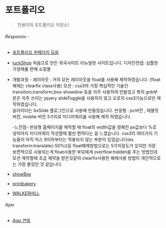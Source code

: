 # 포트폴리오
> 찬용이의 포트폴리오 저장소!

###### Responsiv -
- [포트폴리오 원페이지 모음](https://box3101.github.io/portfolio/20180720/portfolio/html/main.html#none)

- [luckShop](https://box3101.github.io/portfolio/20180720/luckshop/index.html)
처음으로 만든 외국사이트 리뉴얼한 사이트입니다.
디자인컨셉: 심플한 가정제품 판매 쇼핑몰 
- 개발과정 -
	레이아웃 : 거의 모든 레이아웃을 float를 사용해 제작하였습니다. (float해제는 clearfix class사용)
	모션 : css3의 가장 핵심적인 기술인 transition,transform,box-showdow 등을 자주 사용하여 만들었고 특히 gnb부분은
	자주 쓰이는 jquery slideToggle을 사용하지 않고 오로지 css3기능으로만 제작하였습니다. <br> 슬라이더는 bxSlide 플로그인으로 사용해 만들었습니다.
	반응형 : pc버전 , 태블릿버전, moblie 버전 3가지로 미디어쿼리를 사용해 제작 하였습니다.
	
  -느낀점-
	반응형 홈페이지를 제작할 때 float의 width값을 정해진 px값보다 %로 넣어야지 미디어쿼리 작성할때 훨씬 편하다는 걸 느꼈습니다. 
  css3의 여러가지 기능들이 아직 익스 9이하부터는 적용되지 않는 부분이 있었습니다(ex. transform:translate(-50%))등 
  float해제방법으로는 5가지정도가 있지만 가장 보편적으로 사용되는게 float사용한 부모에게 overflow:hidden을 주는 방법인데
  모션 제작할때 조금 제약을 받은것같아 clearfix사용한 해제사용 방법이 개인적으로는 가장 좋았던 것 같습니다.
  
  
- [showBox](https://box3101.github.io/portfolio/20180720/showbox/index.php)
- [printbakery](https://box3101.github.io/portfolio/20180720/printbakery/index.html)
- [WALKERHILL](https://box3101.github.io/portfolio/20180720/WALKERHILL.html)

###### Ajax 
- [Ajax 연동](https://box3101.github.io/portfolio/20180720/ajax/index.html)

